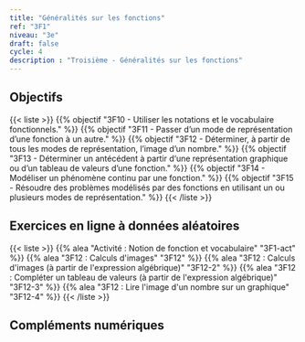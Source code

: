 ```yaml
---
title: "Généralités sur les fonctions"
ref: "3F1"
niveau: "3e"
draft: false
cycle: 4
description : "Troisième - Généralités sur les fonctions"
---
```



<h2 class="ui horizontal divider header">Objectifs</h2>

{{< liste >}}
	{{% objectif "3F10 - Utiliser les notations et le vocabulaire fonctionnels." %}}
	{{% objectif "3F11 - Passer d’un mode de représentation d’une fonction à un autre." %}}
	{{% objectif "3F12 - Déterminer, à partir de tous les modes de représentation, l’image d’un nombre." %}}
	{{% objectif "3F13 - Déterminer un antécédent à partir d‘une représentation graphique ou d’un tableau de valeurs d’une fonction." %}}
	{{% objectif "3F14 - Modéliser un phénomène continu par une fonction." %}}
	{{% objectif "3F15 - Résoudre des problèmes modélisés par des fonctions en utilisant un ou plusieurs modes de représentation." %}}
{{< /liste >}}


<!-- 
<div class="ui hidden divider"></div>
<div class="ui hidden divider"></div>

<h2 class="ui horizontal divider header">Fiches d'exercices</h2>

{{< liste >}}
	{{% pdf "Mise en route C1 : Calculs" 6C1 %}}
	
{{< /liste >}} -->



<div class="ui hidden divider"></div>
<div class="ui hidden divider"></div>

<h2 class="ui horizontal divider header">Exercices en ligne à données aléatoires</h2>

{{< liste >}}
	{{% alea "Activité : Notion de fonction et vocabulaire" "3F1-act" %}}
	{{% alea "3F12 : Calculs d'images" "3F12" %}}
	{{% alea "3F12 : Calculs d'images (à partir de l'expression algébrique)" "3F12-2" %}}
	{{% alea "3F12 : Compléter un tableau de valeurs (à partir de l'expression algébrique)" "3F12-3" %}}
	{{% alea "3F12 : Lire l'image d'un nombre sur un graphique" "3F12-4" %}}
{{< /liste >}}

<div class="ui hidden divider"></div>
<div class="ui hidden divider"></div>

<h2 class="ui horizontal divider header">Compléments numériques</h2>

<!-- {{< liste >}}
	{{% youtube "N10 : Le système de numération décimal (vidéo de Jean-Yves Labouche)" "UudfsVP17Jk" %}}
	{{% youtube "N12 : Multiplier un entier par 100 (vidéo de Christophe Bringard)" "LR_ZwBNZVmg" %}}
	{{% url "N12 : Glisse-nombre - Multiplier ou diviser par 10, 100 ou 1 000 (outil développé par Arnaud Durand)" "https://mathix.org/glisse-nombre/index.html" %}}
	{{% url "Polypad (manipuler les fractions)" "https://mathigon.org/polypad" %}}
{{< /liste >}} -->



<div class="ui hidden divider"></div>
<div class="ui hidden divider"></div>

<!-- <h2 class="ui horizontal divider header">Corrections</h2>

{{< liste >}}
	{{% pdf-corr " : " 6N1 %}}
	
{{< /liste >}} -->
